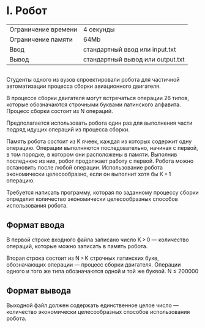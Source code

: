 <div class="problem-statement">
   <div class="header">
      <h1 class="title">I. Робот</h1>
      <table>
         <tr class="time-limit">
            <td class="property-title">Ограничение времени</td>
            <td>4&nbsp;секунды</td>
         </tr>
         <tr class="memory-limit">
            <td class="property-title">Ограничение памяти</td>
            <td>64Mb</td>
         </tr>
         <tr class="input-file">
            <td class="property-title">Ввод</td>
            <td colspan="1">стандартный ввод или input.txt</td>
         </tr>
         <tr class="output-file">
            <td class="property-title">Вывод</td>
            <td colspan="1">стандартный вывод или output.txt</td>
         </tr>
      </table>
   </div>
   <h2></h2>
   <div class="legend"><span style="">
         <p>Студенты одного из вузов спроектировали робота для частичной автоматизации процесса сборки авиационного двигателя.</p></span><p>В процессе сборки двигателя могут встречаться операции 26 типов, которые обозначаются строчными буквами латинского алфавита.
         Процесс сборки состоит из N операций.
      </p>
      <p>Предполагается использовать робота один раз для выполнения части подряд идущих операций из процесса сборки.</p>
      <p>Память робота состоит из K ячеек, каждая из которых содержит одну операцию. Операции выполняются последовательно, начиная
         с первой, в том порядке, в котором они расположены в памяти. Выполнив последнюю из них, робот продолжает работу с первой.
         Робота можно остановить после любой операции. Использование робота экономически целесообразно, если он выполнит хотя бы K + 1
         операцию.
      </p>
      <p>Требуется написать программу, которая по заданному процессу сборки определит количество экономически целесообразных способов
         использования робота.
      </p>
   </div>
   <h2>Формат ввода</h2>
   <div class="input-specification"><span style="">
         <p>В первой строке входного файла записано число K &gt; 0 — количество операций, которые можно записать в память робота.</p></span><p>Вторая строка состоит из N &gt; K строчных латинских букв, обозначающих операции — процесс сборки двигателя. Операции одного
         и того же типа обозначаются одной и той же буквой. <span class="tex-math-text">N &le; 200000</span></p>
   </div>
   <h2>Формат вывода</h2>
   <div class="output-specification"><span style="">
         <p>Выходной файл должен содержать единственное целое число — количество экономически целесообразных способов использования робота.</p></span><p></p>
   </div>
